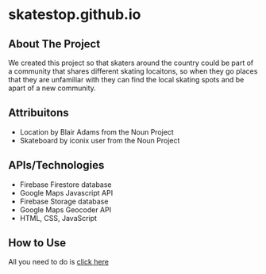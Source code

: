 # skatestop.github.io
## About The Project

We created this project so that skaters around the country could be part of a community that shares different skating locaitons, so when they go places that they are unfamiliar with they can find the local skating spots and be apart of a new community.

## Attribuitons

* Location by Blair Adams from the Noun Project
* Skateboard by iconix user from the Noun Project

## APIs/Technologies

* Firebase Firestore database
* Google Maps Javascript API
* Firebase Storage database
* Google Maps Geocoder API  
* HTML, CSS, JavaScript 

## How to Use

All you need to do is [click here](https://skatestop.github.io/)
